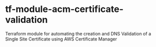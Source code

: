 # tf-module-acm-certificate-validation
Terraform module for automating the creation and DNS Validation of a Single Site Certificate using AWS Certificate Manager
